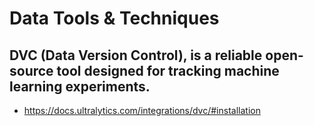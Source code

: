# Data Tools & Techniques

## DVC (Data Version Control), is a reliable open-source tool designed for tracking machine learning experiments. 
- https://docs.ultralytics.com/integrations/dvc/#installation